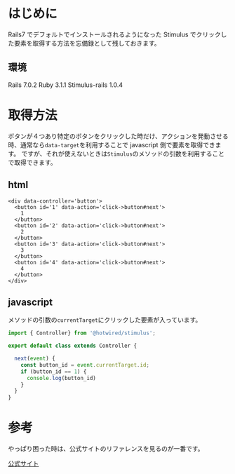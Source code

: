 <!--
title:   【Stimulus】Stimulusをクリックした要素を取得する方法
tags:    JavaScript,Rails7,Stimulus
id:      b29f272230fd7ec199ea
private: false
-->


# はじめに

Rails7 でデフォルトでインストールされるようになった Stimulus でクリックした要素を取得する方法を忘備録として残しておきます。

## 環境

Rails 7.0.2
Ruby 3.1.1
Stimulus-rails 1.0.4

# 取得方法

ボタンが４つあり特定のボタンをクリックした時だけ、アクションを発動させる時、通常なら`data-target`を利用することで javascript 側で要素を取得できます。
ですが、それが使えないときは`Stimulus`のメソッドの引数を利用することで取得できます。

## html

```html: button.html
<div data-controller='button'>
  <button id='1' data-action='click->button#next'>
    1
  </button>
  <button id='2' data-action='click->button#next'>
    2
  </button>
  <button id='3' data-action='click->button#next'>
    3
  </button>
  <button id='4' data-action='click->button#next'>
    4
  </button>
</div>

```

## javascript

メソッドの引数の`currentTarget`にクリックした要素が入っています。

```javascript:button_controller.js
import { Controller} from '@hotwired/stimulus';

export default class extends Controller {

  next(event) {
    const button_id = event.currentTarget.id;
    if (button_id == 1) {
      console.log(button_id)
    }
  }
}

```

# 参考

やっぱり困った時は、公式サイトのリファレンスを見るのが一番です。

[公式サイト](https://stimulus.hotwired.dev/reference/actions)
